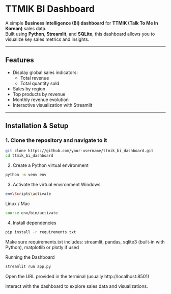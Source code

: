 # TTMIK BI Dashboard

A simple **Business Intelligence (BI) dashboard** for **TTMIK (Talk To Me In Korean)** sales data.  
Built using **Python**, **Streamlit**, and **SQLite**, this dashboard allows you to visualize key sales metrics and insights.

---

## Features

- Display global sales indicators:
  - Total revenue
  - Total quantity sold
- Sales by region
- Top products by revenue
- Monthly revenue evolution
- Interactive visualization with Streamlit

---

## Installation & Setup

### 1. Clone the repository and navigate to it

```bash
git clone https://github.com/your-username/ttmik_bi_dashboard.git
cd ttmik_bi_dashboard
```
2. Create a Python virtual environment
```bash
python -m venv env
```
3. Activate the virtual environment
Windows

```bash
env\Scripts\activate
```
Linux / Mac
```bash
source env/bin/activate
```
4. Install dependencies
```bash
pip install -r requirements.txt
```
Make sure requirements.txt includes:
streamlit, pandas, sqlite3 (built-in with Python), matplotlib or plotly if used

Running the Dashboard
```bash
streamlit run app.py
```
Open the URL provided in the terminal (usually http://localhost:8501)

Interact with the dashboard to explore sales data and visualizations.

